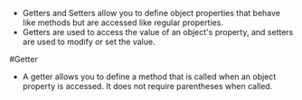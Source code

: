- Getters and Setters allow you to define object properties that behave like methods but are accessed like regular properties.
- Getters are used to access the value of an object's property, and setters are used to modify or set the value.

#Getter
- A getter allows you to define a method that is called when an object property is accessed. It does not require parentheses when called.